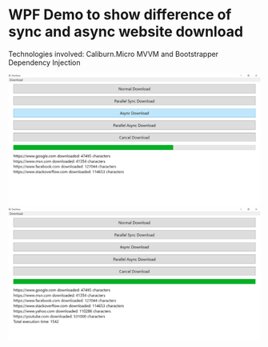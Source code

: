 # WPF Demo to show difference of sync and async website download

Technologies involved:
Caliburn.Micro MVVM and Bootstrapper Dependency Injection

<img src="./Images/progressBar.png">

<img src="./Images/doneTime.png">
